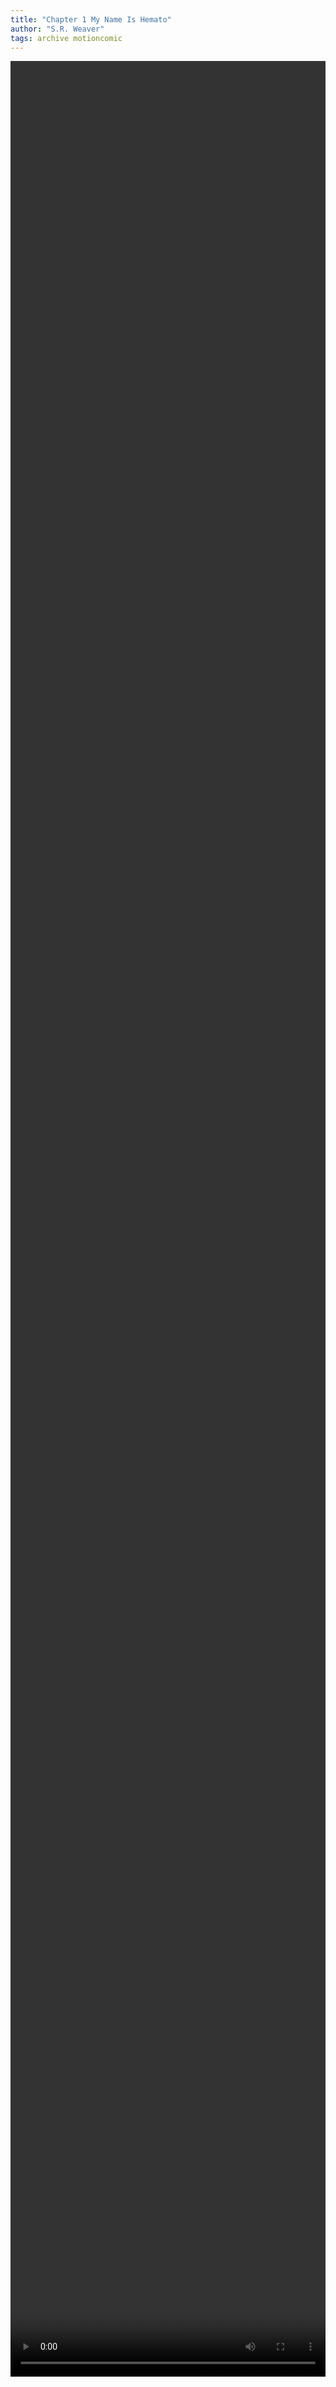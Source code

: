 ```yaml
---
title: "Chapter 1 My Name Is Hemato"
author: "S.R. Weaver"
tags: archive motioncomic
---
```

<video width="100%" height="95%" controls>
  <source src="https://lwflouisa.github.io/UploadedFairyMotionComic/Chapters/Chapter2/UploadedFairyChapter2Redo.mp4" type="video/mp4">
</video>
